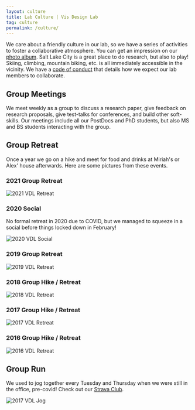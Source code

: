 ```yaml
---
layout: culture
title: Lab Culture | Vis Design Lab
tag: culture
permalink: /culture/
---
```


We care about a friendly culture in our lab, so we have a series of activities to foster a collaborative atmosphere. You can get an impression on our <a href="https://goo.gl/photos/v1rN6bs6qBzSQYLL7">photo album</a>. Salt Lake City is a great place to do research, but also to play! Skiing, climbing, mountain biking, etc. is all immediately accessible in the vicinity. We have a [code of conduct](conduct) that details how we expect our lab members to collaborate.

## Group Meetings

We meet weekly as a group to discuss a research paper, give feedback on research proposals, give test-talks for conferences, and build other soft-skills. Our meetings include all our PostDocs and PhD students, but also MS and BS students interacting with the group.

## Group Retreat

Once a year we go on a hike and meet for food and drinks at Miriah's or Alex' house afterwards. Here are some pictures from these events.

### 2021 Group Retreat

<img class="social" src="../assets/images/social/2021_retreat.jpg" alt="2021 VDL Retreat">

### 2020 Social

No formal retreat in 2020 due to COVID, but we managed to squeeze in a social before things locked down in February!

<img class="social" src="../assets/images/social/2020_social.jpg" alt="2020 VDL Social">

### 2019 Group Retreat

<img class="social" src="../assets/images/social/2019_retreat.jpg" alt="2019 VDL Retreat">

### 2018 Group Hike / Retreat

<img class="social" src="../assets/images/social/2018_retreat.jpg" alt="2018 VDL Retreat">

### 2017 Group Hike / Retreat

<img class="social" src="../assets/images/social/2017_retreat.jpg" alt="2017 VDL Retreat">

### 2016 Group Hike / Retreat

<img class="social" src="../assets/images/social/2016_retreat.jpg" alt="2016 VDL Retreat">

## Group Run

We used to jog together every Tuesday and Thursday when we were still in the office, pre-covid! Check out our <a href="https://www.strava.com/clubs/vdl-running">Strava Club</a>.


<img class="social" src="../assets/images/social/2017_run.jpg" alt="2017 VDL Jog">
